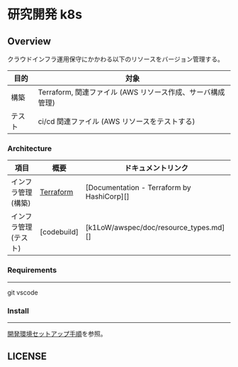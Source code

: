 研究開発 k8s
================================================================================


Overview
--------------------------------------------------------------------------------

クラウドインフラ運用保守にかかわる以下のリソースをバージョン管理する。

|  目的  |                                対象                                |
| ------ | ------------------------------------------------------------------ |
| 構築   | Terraform,  関連ファイル (AWS リソース作成、サーバ構成管理) |
| テスト | ci/cd 関連ファイル (AWS リソースをテストする)                     |


### Architecture


|              項目               |                       概要                        |                ドキュメントリンク                 |
| ------------------------------- | ------------------------------------------------- | ------------------------------------------------- |
| インフラ管理 (構築)             | [Terraform](https://www.terraform.io/)            | [Documentation - Terraform by HashiCorp][]        |
| インフラ管理 (テスト)           | [codebuild]   | [k1LoW/awspec/doc/resource_types.md][]            |


### Requirements
--------------------------------------------------------------------------------
git 
vscode

### Install
--------------------------------------------------------------------------------

[開発環境セットアップ手順](./document/setup.md)を参照。

LICENSE
--------------------------------------------------------------------------------

